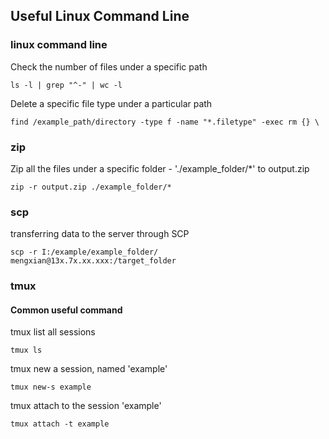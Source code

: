 ## Useful Linux Command Line

### linux command line
Check the number of files under a specific path
```
ls -l | grep "^-" | wc -l
```

Delete a specific file type under a particular path
```
find /example_path/directory -type f -name "*.filetype" -exec rm {} \
```

### zip
Zip all the files under a specific folder - './example_folder/*' to output.zip
```
zip -r output.zip ./example_folder/*
```

### scp
transferring data to the server through SCP
```
scp -r I:/example/example_folder/ mengxian@13x.7x.xx.xxx:/target_folder
```

### tmux
#### Common useful command
tmux list all sessions
```
tmux ls
```

tmux new a session, named 'example'
```
tmux new-s example
```

tmux attach to the session 'example'
```
tmux attach -t example
```

